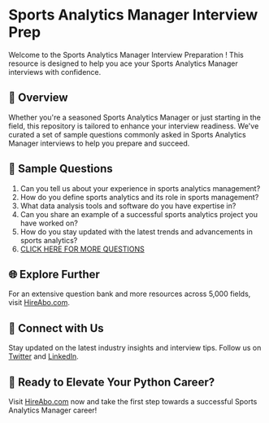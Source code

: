 # Sports Analytics Manager Interview Prep

Welcome to the Sports Analytics Manager Interview Preparation ! This resource is designed to help you ace your Sports Analytics Manager interviews with confidence.

## 🚀 Overview

Whether you're a seasoned Sports Analytics Manager or just starting in the field, this repository is tailored to enhance your interview readiness. We've curated a set of sample questions commonly asked in Sports Analytics Manager interviews to help you prepare and succeed.

## 📝 Sample Questions

1. Can you tell us about your experience in sports analytics management?
2. How do you define sports analytics and its role in sports management?
3. What data analysis tools and software do you have expertise in?
4. Can you share an example of a successful sports analytics project you have worked on?
5. How do you stay updated with the latest trends and advancements in sports analytics?
6. [CLICK HERE FOR MORE QUESTIONS](https://hireabo.com/job/15_2_5/Sports%20Analytics%20Manager)

## 🌐 Explore Further

For an extensive question bank and more resources across 5,000 fields, visit [HireAbo.com](https://www.hireabo.com).

## 📱 Connect with Us

Stay updated on the latest industry insights and interview tips. Follow us on [Twitter](https://twitter.com/hireabo) and [LinkedIn](https://www.linkedin.com/in/hire-abo-3609972a8/).

## 🚀 Ready to Elevate Your Python Career?

Visit [HireAbo.com](https://www.hireabo.com) now and take the first step towards a successful Sports Analytics Manager career!